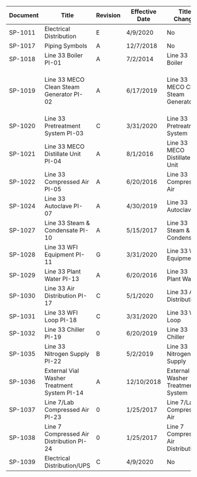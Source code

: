 | Document   | Title                                             | Revision       | Effective Date       | Title Change                              | Description                                      |
| ---------- | ------------------------------------------------- | -------------- | -------------------- | ----------------------------------------- | ------------------------------------------------ |
| SP-1011    | Electrical Distribution                           | E              | 4/9/2020             | No                                        |                                                  |
| SP-1017    | Piping Symbols                                    | A              | 12/7/2018            | No                                        |                                                  |
| SP-1018    | Line 33 Boiler PI-01                              | A              | 7/2/2014             | Line 33 Boiler                            | Change Title                                     |
| SP-1019    | Line 33 MECO Clean Steam Generator PI-02          | A              | 6/17/2019            | Line 33 MECO Clean Steam Generator        | Change Title, Update pointers to title changes   |
| SP-1020    | Line 33 Pretreatment System PI-03                 | C              | 3/31/2020            | Line 33 Pretreatment System               | Change Title                                     |
| SP-1021    | Line 33 MECO Distillate Unit PI-04                | A              | 8/1/2016             | Line 33 MECO Distillate Unit              | Change Title                                     |
| SP-1022    | Line 33 Compressed Air PI-05                      | A              | 6/20/2016            | Line 33 Compressed Air                    | Change Title                                     |
| SP-1024    | Line 33 Autoclave PI-07                           | A              | 4/30/2019            | Line 33 Autoclave                         | Change Title                                     |
| SP-1027    | Line 33 Steam & Condensate PI-10                  | A              | 5/15/2017            | Line 33 Steam & Condensate                | Change Title                                     |
| SP-1028    | Line 33 WFI Equipment PI-11                       | G              | 3/31/2020            | Line 33 WFI Equipment                     | Change Title                                     |
| SP-1029    | Line 33 Plant Water PI-13                         | A              | 6/20/2016            | Line 33 Plant Water                       | Change Title                                     |
| SP-1030    | Line 33 Air Distribution PI-17                    | C              | 5/1/2020             | Line 33 Air Distribution                  | Change Title                                     |
| SP-1031    | Line 33 WFI Loop PI-18                            | C              | 3/31/2020            | Line 33 WFI Loop                          | Change Title                                     |
| SP-1032    | Line 33 Chiller PI-19                             | 0              | 6/20/2019            | Line 33 Chiller                           | Change Title                                     |
| SP-1035    | Line 33 Nitrogen Supply PI-22                     | B              | 5/2/2019             | Line 33 Nitrogen Supply                   | Change Title                                     |
| SP-1036    | External Vial Washer Treatment System PI-14       | A              | 12/10/2018           | External Vial Washer Treatment System     | Change Title                                     |
| SP-1037    | Line 7/Lab Compressed Air PI-23                   | 0              | 1/25/2017            | Line 7/Lab Compressed Air                 | Change Title                                     |
| SP-1038    | Line 7 Compressed Air Distribution PI-24          | 0              | 1/25/2017            | Line 7 Compressed Air Distribution        | Change Title                                     |
| SP-1039    | Electrical Distribution/UPS                       | C              | 4/9/2020             | No                                        |                                                  |
